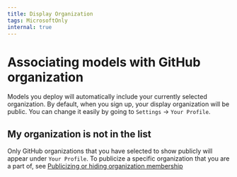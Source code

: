 ```yaml
---
title: Display Organization
tags: MicrosoftOnly
internal: true
---
```


# Associating models with GitHub organization

Models you deploy will automatically include your currently selected organization. By default, when you sign up, your display organization will be public. You can change it easily by going to `Settings` -> `Your Profile`.

## My organization is not in the list

Only GitHub organizations that you have selected to show publicly will appear under `Your Profile`. To publicize a specific organization that you are a part of, see [Publicizing or hiding organization membership](https://docs.github.com/en/github/setting-up-and-managing-your-github-user-account/managing-your-membership-in-organizations/publicizing-or-hiding-organization-membership)
